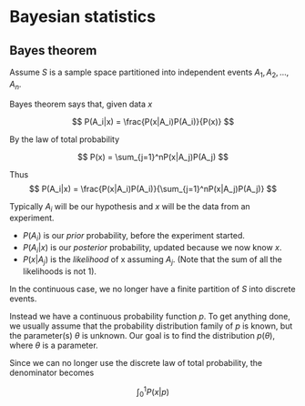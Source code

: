 
# Bayesian statistics
## Bayes theorem
Assume $S$ is a sample space partitioned into independent events $A_1, A_2, \ldots, A_n$. 

Bayes theorem says that, given data $x$

$$ P(A_i|x) = \frac{P(x|A_i)P(A_i)}{P(x)}  $$

By the law of total probability

$$ P(x) = \sum_{j=1}^nP(x|A_j)P(A_j) $$

Thus
$$ P(A_i|x) = \frac{P(x|A_i)P(A_i)}{\sum_{j=1}^nP(x|A_j)P(A_j)} $$ 

Typically $A_i$ will be our hypothesis and $x$ will be the data from an experiment. 

* $P(A_i)$ is our *prior* probability, before the experiment started.
* $P(A_i|x)$ is our *posterior* probability, updated because we now know $x$. 
* $P(x|A_j)$ is the *likelihood* of x assuming $A_j$. (Note that the sum of all the likelihoods is not $1$).

In the continuous case, we no longer have a finite partition of $S$ into discrete events. 

Instead we have a continuous probability function $p$. To get anything done, we usually assume that the probability distribution family of $p$ is known, but the parameter(s) $\theta$ is unknown. Our goal is to find  the distribution $p(\theta)$, where $\theta$ is a parameter. 

Since we can no longer use the discrete law of total probability, the denominator becomes

$$ \int_0^1P(x|p) $$

<!--stackedit_data:
eyJoaXN0b3J5IjpbLTMxNTk5OTMwN119
-->